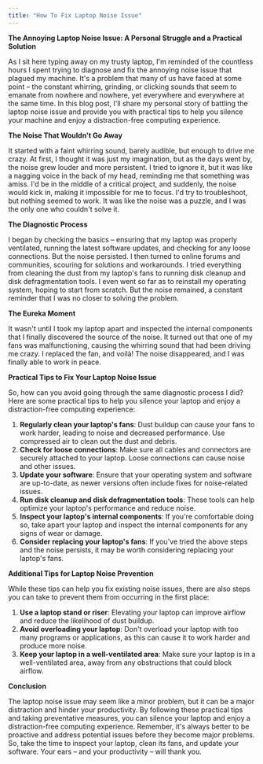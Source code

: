 ```yaml
---
title: "How To Fix Laptop Noise Issue"
---
```


**The Annoying Laptop Noise Issue: A Personal Struggle and a Practical Solution**

As I sit here typing away on my trusty laptop, I'm reminded of the countless hours I spent trying to diagnose and fix the annoying noise issue that plagued my machine. It's a problem that many of us have faced at some point – the constant whirring, grinding, or clicking sounds that seem to emanate from nowhere and nowhere, yet everywhere and everywhere at the same time. In this blog post, I'll share my personal story of battling the laptop noise issue and provide you with practical tips to help you silence your machine and enjoy a distraction-free computing experience.

**The Noise That Wouldn't Go Away**

It started with a faint whirring sound, barely audible, but enough to drive me crazy. At first, I thought it was just my imagination, but as the days went by, the noise grew louder and more persistent. I tried to ignore it, but it was like a nagging voice in the back of my head, reminding me that something was amiss. I'd be in the middle of a critical project, and suddenly, the noise would kick in, making it impossible for me to focus. I'd try to troubleshoot, but nothing seemed to work. It was like the noise was a puzzle, and I was the only one who couldn't solve it.

**The Diagnostic Process**

I began by checking the basics – ensuring that my laptop was properly ventilated, running the latest software updates, and checking for any loose connections. But the noise persisted. I then turned to online forums and communities, scouring for solutions and workarounds. I tried everything from cleaning the dust from my laptop's fans to running disk cleanup and disk defragmentation tools. I even went so far as to reinstall my operating system, hoping to start from scratch. But the noise remained, a constant reminder that I was no closer to solving the problem.

**The Eureka Moment**

It wasn't until I took my laptop apart and inspected the internal components that I finally discovered the source of the noise. It turned out that one of my fans was malfunctioning, causing the whirring sound that had been driving me crazy. I replaced the fan, and voilà! The noise disappeared, and I was finally able to work in peace.

**Practical Tips to Fix Your Laptop Noise Issue**

So, how can you avoid going through the same diagnostic process I did? Here are some practical tips to help you silence your laptop and enjoy a distraction-free computing experience:

1. **Regularly clean your laptop's fans**: Dust buildup can cause your fans to work harder, leading to noise and decreased performance. Use compressed air to clean out the dust and debris.
2. **Check for loose connections**: Make sure all cables and connectors are securely attached to your laptop. Loose connections can cause noise and other issues.
3. **Update your software**: Ensure that your operating system and software are up-to-date, as newer versions often include fixes for noise-related issues.
4. **Run disk cleanup and disk defragmentation tools**: These tools can help optimize your laptop's performance and reduce noise.
5. **Inspect your laptop's internal components**: If you're comfortable doing so, take apart your laptop and inspect the internal components for any signs of wear or damage.
6. **Consider replacing your laptop's fans**: If you've tried the above steps and the noise persists, it may be worth considering replacing your laptop's fans.

**Additional Tips for Laptop Noise Prevention**

While these tips can help you fix existing noise issues, there are also steps you can take to prevent them from occurring in the first place:

1. **Use a laptop stand or riser**: Elevating your laptop can improve airflow and reduce the likelihood of dust buildup.
2. **Avoid overloading your laptop**: Don't overload your laptop with too many programs or applications, as this can cause it to work harder and produce more noise.
3. **Keep your laptop in a well-ventilated area**: Make sure your laptop is in a well-ventilated area, away from any obstructions that could block airflow.

**Conclusion**

The laptop noise issue may seem like a minor problem, but it can be a major distraction and hinder your productivity. By following these practical tips and taking preventative measures, you can silence your laptop and enjoy a distraction-free computing experience. Remember, it's always better to be proactive and address potential issues before they become major problems. So, take the time to inspect your laptop, clean its fans, and update your software. Your ears – and your productivity – will thank you.
